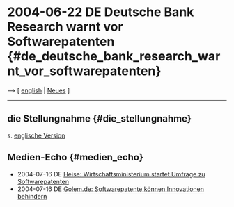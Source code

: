 # 2004-06-22 DE Deutsche Bank Research warnt vor Softwarepatenten {#de_deutsche_bank_research_warnt_vor_softwarepatenten}

\--\> \[ [ english](DB040622En "wikilink") \| [
Neues](SwpatcninoDe "wikilink") \]

------------------------------------------------------------------------

## die Stellungnahme {#die_stellungnahme}

s\. [ englische Version](DB040622En "wikilink")

## Medien-Echo {#medien_echo}

-   2004-07-16 DE [Heise: Wirtschaftsministerium startet Umfrage zu
    Softwarepatenten](http://www.heise.de/newsticker/meldung/49148 "wikilink")
-   2004-07-16 DE [Golem.de: Softwarepatente können Innovationen
    behindern](http://www.golem.de/0407/32396.html "wikilink")
